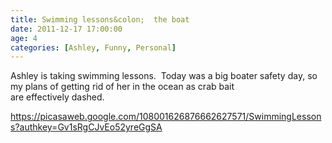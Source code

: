 ```yaml
---
title: Swimming lessons&colon;  the boat
date: 2011-12-17 17:00:00
age: 4
categories: [Ashley, Funny, Personal]
---
```

Ashley is taking swimming lessons.  Today was a big boater safety day, so my plans of getting rid of her in the ocean as crab bait are effectively dashed.

<a href="https://picasaweb.google.com/108001626876662627571/SwimmingLessons?authkey=Gv1sRgCJvEo52yreGgSA">https://picasaweb.google.com/108001626876662627571/SwimmingLessons?authkey=Gv1sRgCJvEo52yreGgSA</a>
